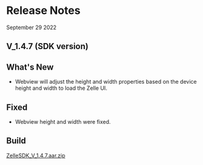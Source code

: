 # Release Notes

September 29 2022

## V_1.4.7 (SDK version)

## What's New

- Webview will adjust the height and width properties based on the device height and width to load the Zelle UI.

## Fixed

- Webview height and width were fixed.

## Build

[ZelleSDK_V_1.4.7.aar.zip](https://github.com/Fiserv/zelle-turnkey-solutions/files/11590456/ZelleSDK_V_1.4.7.aar.zip)
